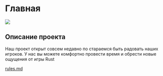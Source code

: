 # Главная

![](https://sun2-16.userapi.com/impg/pPMDCSVNhAvJZ\_yD21X1uUN4\_2veQa0wTas2Iw/B5l7qfReC5Q.jpg?size=1920x1080\&quality=96\&sign=1dc98c4152ff1e829e9c40e8d9bc96f9\&type=album)

## Описание проекта

Наш проект открыт совсем недавно по стараемся быть радовать наших игроков. У нас вы можете комфортно провести время и обрести новые ощущения от игры Rust

[rules.md](rules.md "mention")
